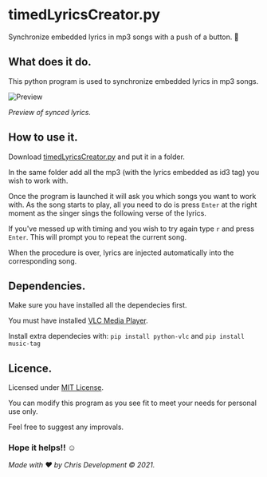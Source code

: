 # timedLyricsCreator.py
Synchronize embedded lyrics in mp3 songs with a push of a button.  :musical_note:


## What does it do.

This python program is used to synchronize embedded lyrics in mp3 songs.

![Preview](https://user-images.githubusercontent.com/82930580/115517208-92b09080-a28f-11eb-8628-cb51a6b1e893.gif)

*Preview of synced lyrics.*

## How to use it.

Download [timedLyricsCreator.py](https://github.com/Chris-Development-Official/timedLyricsCreator.py/blob/main/timedLyricsCreator.py) and put it in a folder.

In the same folder add all the mp3 (with the lyrics embedded as id3 tag) you wish to work with.

Once the program is launched it will ask you which songs you want to work with.
As the song starts to play, all you need to do is press `Enter` at the right moment as the singer sings the following verse of the lyrics.

If you've messed up with timing and you wish to try again type `r` and press `Enter`. This will prompt you to repeat the current song.

When the procedure is over, lyrics are injected automatically into the corresponding song.

## Dependencies.

Make sure you have installed all the dependecies first.

You must have installed [VLC Media Player](https://www.videolan.org/).

Install extra dependecies with:
`pip install python-vlc` and 
`pip install music-tag`

## Licence.
Licensed under [MIT License](https://github.com/Chris-Development-Official/timedLyricsCreator.py/blob/main/LICENSE).

You can modify this program as you see fit to meet your needs for personal use only.

Feel free to suggest any improvals.




### Hope it helps!! 	:relaxed:

*Made with :heart: by Chris Development © 2021.*
